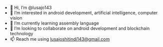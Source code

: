 - 👋 Hi, I’m @lusajo143
- 👀 I’m interested in android development, artificial intelligence, computer vision
- 🌱 I’m currently learning assembly language
- 💞️ I’m looking to collaborate on android development and blockchain technology
- 📫 Reach me using lusajoshitindi143@gmail.com

<!---
lusajo143/lusajo143 is a ✨ special ✨ repository because its `README.md` (this file) appears on your GitHub profile.
You can click the Preview link to take a look at your changes.
--->
